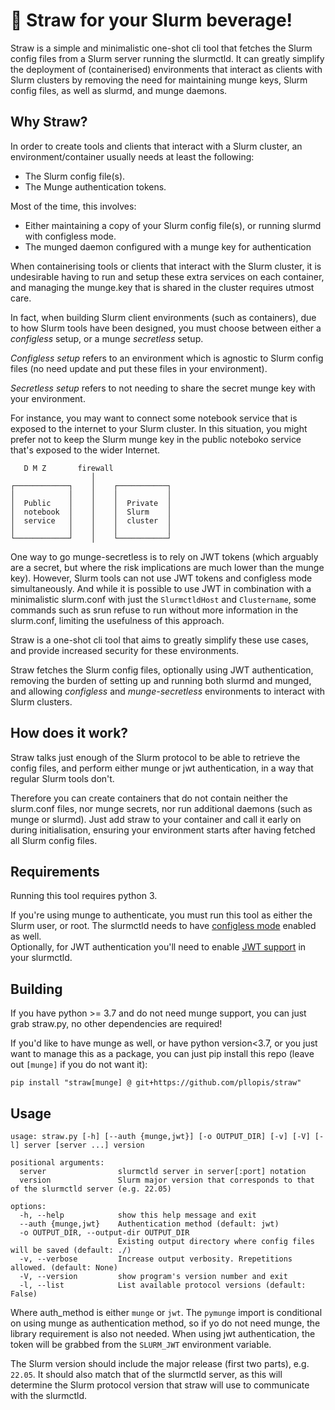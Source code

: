 # 🥤 Straw for your Slurm beverage!

Straw is a simple and minimalistic one-shot cli tool that fetches the Slurm config files from a Slurm server running the slurmctld.
It can greatly simplify the deployment of (containerised) environments that interact as clients with Slurm clusters by removing the need
for maintaining munge keys, Slurm config files, as well as slurmd, and munge daemons.

## Why Straw?

In order to create tools and clients that interact with a Slurm cluster, an environment/container usually needs at least the following:
* The Slurm config file(s).
* The Munge authentication tokens.

Most of the time, this involves:
* Either maintaining a copy of your Slurm config file(s), or running slurmd with configless mode.
* The munged daemon configured with a munge key for authentication

When containerising tools or clients that interact with the Slurm cluster, it is undesirable having to run
and setup these extra services on each container, and managing the munge.key that is shared in the cluster requires utmost care.

In fact, when building Slurm client environments (such as containers), due to how Slurm tools have been designed,
you must choose between either a *configless* setup, or a munge *secretless* setup.

*Configless setup* refers to an environment which is agnostic to Slurm config files (no need update and put these files in your environment).

*Secretless setup* refers to not needing to share the secret munge key with your environment.

For instance, you may want to connect some notebook service that is exposed to the internet to your Slurm cluster. In this situation, you might prefer not to keep the Slurm munge key in the public noteboko service that's exposed to the wider Internet.

```
   D M Z       firewall
                  │
┌────────────┐    │    ┌───────────┐
│            │    │    │           │
│  Public    │    │    │  Private  │
│  notebook  │    │    │  Slurm    │
│  service   │    │    │  cluster  │
│            │    │    │           │
└────────────┘    │    └───────────┘
```

One way to go munge-secretless is to rely on JWT tokens (which arguably are a secret, but where the risk implications are much lower than the munge key).
However, Slurm tools can not use JWT tokens and configless mode simultaneously.
And while it is possible to use JWT in combination with a minimalistic slurm.conf with just the `SlurmctldHost` and `Clustername`,
some commands such as srun refuse to run without more information in the slurm.conf, limiting the usefulness of this approach.

Straw is a one-shot cli tool that aims to greatly simplify these use cases, and provide increased security for these environments.

Straw fetches the Slurm config files, optionally using JWT authentication, removing the burden of setting up and running both slurmd and munged,
and allowing *configless* and *munge-secretless* environments to interact with Slurm clusters.

## How does it work?

Straw talks just enough of the Slurm protocol to be able to retrieve the config files, and perform either munge or jwt authentication,
in a way that regular Slurm tools don't.

Therefore you can create containers that do not contain neither the slurm.conf files, nor munge secrets, nor run additional daemons (such as munge or slurmd).
Just add straw to your container and call it early on during initialisation, ensuring your environment starts after having fetched all Slurm config files.

## Requirements

Running this tool requires python 3.

If you're using munge to authenticate, you must run this tool as either
the Slurm user, or root. The slurmctld needs to have [configless mode](https://slurm.schedmd.com/configless_slurm.html) enabled as well.  
Optionally, for JWT authentication you'll need to enable [JWT support](https://slurm.schedmd.com/jwt.html) in your slurmctld.

## Building

If you have python >= 3.7 and do not need munge support, you can just grab straw.py, no other dependencies are required!  

If you'd like to have munge as well, or have python version<3.7, or you just want to manage this as a package, you can just pip install this repo (leave out `[munge]` if you do not want it):

```
pip install "straw[munge] @ git+https://github.com/pllopis/straw"
```

## Usage

```
usage: straw.py [-h] [--auth {munge,jwt}] [-o OUTPUT_DIR] [-v] [-V] [-l] server [server ...] version

positional arguments:
  server                slurmctld server in server[:port] notation
  version               Slurm major version that corresponds to that of the slurmctld server (e.g. 22.05)

options:
  -h, --help            show this help message and exit
  --auth {munge,jwt}    Authentication method (default: jwt)
  -o OUTPUT_DIR, --output-dir OUTPUT_DIR
                        Existing output directory where config files will be saved (default: ./)
  -v, --verbose         Increase output verbosity. Rrepetitions allowed. (default: None)
  -V, --version         show program's version number and exit
  -l, --list            List available protocol versions (default: False)
```

Where auth\_method is either `munge` or `jwt`. The `pymunge` import is conditional on using munge as authentication method, so if yo do not need munge, the library requirement is also not needed.
When using jwt authentication, the token will be grabbed from the `SLURM_JWT` environment variable.

The Slurm version should include the major release (first two parts), e.g. `22.05`.
It should also match that of the slurmctld server, as this will determine the Slurm protocol version that straw will use to communicate with the slurmctld.
